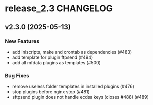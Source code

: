 # release_2.3 CHANGELOG

## v2.3.0 (2025-05-13)

### New Features

- add iniscripts, make and crontab as dependencies (#483)
- add template for plugin ftpsend (#494)
- add all mfdata plugins as templates (#500)

### Bug Fixes

- remove useless folder templates in installed plugins (#476)
- stop plugins before nginx stop (#481)
- sftpsend plugin does not handle ecdsa keys (closes #488) (#489)


